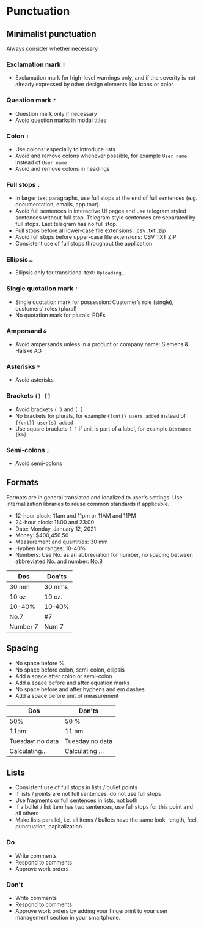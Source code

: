 # Punctuation

## Minimalist punctuation

Always consider whether necessary

### Exclamation mark `!`

- Exclamation mark for high-level warnings only, and if the severity is not already expressed by other design elements like icons or color

### Question mark `?`

- Question mark only if necessary
- Avoid question marks in modal titles

### Colon `:`

- Use colons: especially to introduce lists
- Avoid and remove colons whenever possible, for example `User name` instead of `User name:`
- Avoid and remove colons in headings

### Full stops `.`

- In larger text paragraphs, use full stops at the end of full sentences (e.g. documentation, emails, app tour).
- Avoid full sentences in interactive UI pages and use telegram styled sentences without full stop. Telegram style
  sentences are separated by full stops. Last telegram has no full stop.
- Full stops before all lower-case file extensions: .csv .txt .zip
- Avoid full stops before upper-case file extensions: CSV TXT ZIP
- Consistent use of full stops throughout the application

### Ellipsis `…`

- Ellipsis only for transitional text: `Uploading…`

### Single quotation mark `'`

- Single quotation mark for possession: Customer’s role (single), customers’ roles (plural)
- No quotation mark for plurals: PDFs

### Ampersand `&`

- Avoid ampersands unless in a product or company name: Siemens & Halske AG

### Asterisks `*`

- Avoid asterisks

### Brackets `() []`

- Avoid brackets `( )` and `[ ]`
- No brackets for plurals, for example `{{cnt}} users added` instead of `{{cnt}} user(s) added`
- Use square brackets `[ ]` if unit is part of a label, for example `Distance [km]`

### Semi-colons `;`

- Avoid semi-colons

## Formats

Formats are in general translated and localized to user's settings.
Use internalization libraries to reuse common standards if applicable.

- 12-hour clock: 11am and 11pm or 11AM and 11PM
- 24-hour clock: 11:00 and 23:00
- Date: Monday, January 12, 2021
- Money: $400,456.50
- Measurement and quantities: 30 mm
- Hyphen for ranges: 10-40%
- Numbers: Use No. as an abbreviation for number, no spacing between abbreviated No. and number: No.8

| Dos                      | Don'ts                  |
|--------------------------|-------------------------|
| 30 mm                    | 30 mms                  |
| 10 oz                    | 10 oz.                  |
| 10-40%                   | 10–40%                  |
| No.7                     | #7                      |
| Number 7                 | Num 7                   |

## Spacing

- No space before %
- No space before colon, semi-colon, ellipsis
- Add a space after colon or semi-colon
- Add a space before and after equation marks
- No space before and after hyphens and em dashes
- Add a space before unit of measurement

| Dos              | Don'ts          |
|------------------|-----------------|
| 50%              | 50 %            |
| 11am             | 11 am           |
| Tuesday: no data | Tuesday:no data |
| Calculating…     | Calculating …   |

## Lists

- Consistent use of full stops in lists / bullet points
- If lists / points are not full sentences, do not use full stops
- Use fragments or full sentences in lists, not both
- If a bullet / list item has two sentences, use full stops for this point and all others
- Make lists parallel, i.e. all items / bullets have the same look, length, feel, punctuation, capitalization

### Do

- Write comments
- Respond to comments
- Approve work orders

### Don't

- Write comments
- Respond to comments
- Approve work orders by adding your fingerprint to your user management section in your smartphone.
